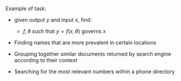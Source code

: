 Example of task: 
- given output $y$ and input $x$, find: 
	- $f, \theta$ such that $y = f(x, \theta)$ governs $x$

- Finding names that are more prevalent in certain locations
- Grouping together similar documents returned by search engine according to their context
- Searching for the most relevant numbers within a phone directory 

